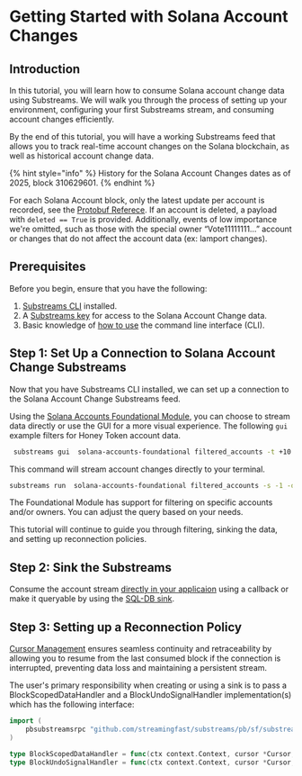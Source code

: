 # Getting Started with Solana Account Changes

## Introduction

In this tutorial, you will learn how to consume Solana account change data using Substreams. We will walk you through the process of setting up your environment, configuring your first Substreams stream, and consuming account changes efficiently.

By the end of this tutorial, you will have a working Substreams feed that allows you to track real-time account changes on the Solana blockchain, as well as historical account change data.

{% hint style="info" %} 
 History for the Solana Account Changes dates as of 2025, block 310629601. 
{% endhint %}

For each Solana Account block, only the latest update per account is recorded, see the [Protobuf Referece](https://buf.build/streamingfast/firehose-solana/file/main:sf/solana/type/v1/account.proto). If an account is deleted, a payload with `deleted == True` is provided. Additionally, events of low importance we're omitted, such as those with the special owner “Vote11111111…” account or changes that do not affect the account data (ex: lamport changes).

## Prerequisites

Before you begin, ensure that you have the following:

1. [Substreams CLI](../../references/cli/installing-the-cli.md) installed.
2. A [Substreams key](../../references/cli/authentication.md) for access to the Solana Account Change data.
3. Basic knowledge of [how to use](../../references/cli/command-line-interface.md) the command line interface (CLI).

## Step 1: Set Up a Connection to Solana Account Change Substreams

Now that you have Substreams CLI installed, we can set up a connection to the Solana Account Change Substreams feed.

Using the [Solana Accounts Foundational Module](https://substreams.dev/packages/solana-accounts-foundational/latest), you can choose to stream data directly or use the GUI for a more visual experience. The following `gui` example filters for Honey Token account data.

```bash
 substreams gui  solana-accounts-foundational filtered_accounts -t +10 -p filtered_accounts="owner:TokenkegQfeZyiNwAJbNbGKPFXCWuBvf9Ss623VQ5DA || account:4vMsoUT2BWatFweudnQM1xedRLfJgJ7hswhcpz4xgBTy"
```
This command will stream account changes directly to your terminal.

```bash
substreams run  solana-accounts-foundational filtered_accounts -s -1 -o clock
```

The Foundational Module has support for filtering on specific accounts and/or owners. You can adjust the query based on your needs.

This tutorial will continue to guide you through filtering, sinking the data, and setting up reconnection policies.

## Step 2: Sink the Substreams

Consume the account stream [directly in your applicaion](../../how-to-guides/sinks/stream/stream.md) using a callback or make it queryable by using the [SQL-DB sink](../../how-to-guides/sinks/sql/sql-sink.md).

## Step 3: Setting up a Reconnection Policy

 [Cursor Management](../../references/reliability-guarantees.md) ensures seamless continuity and retraceability by allowing you to resume from the last consumed block if the connection is interrupted, preventing data loss and maintaining a persistent stream. 
 
 The user's primary responsibility when creating or using a sink is to pass a BlockScopedDataHandler and a BlockUndoSignalHandler implementation(s) which has the following interface:

```go
import (
	pbsubstreamsrpc "github.com/streamingfast/substreams/pb/sf/substreams/rpc/v2"
)

type BlockScopedDataHandler = func(ctx context.Context, cursor *Cursor, data *pbsubstreamsrpc.BlockScopedData) error
type BlockUndoSignalHandler = func(ctx context.Context, cursor *Cursor, undoSignal *pbsubstreamsrpc.BlockUndoSignal) error
```
